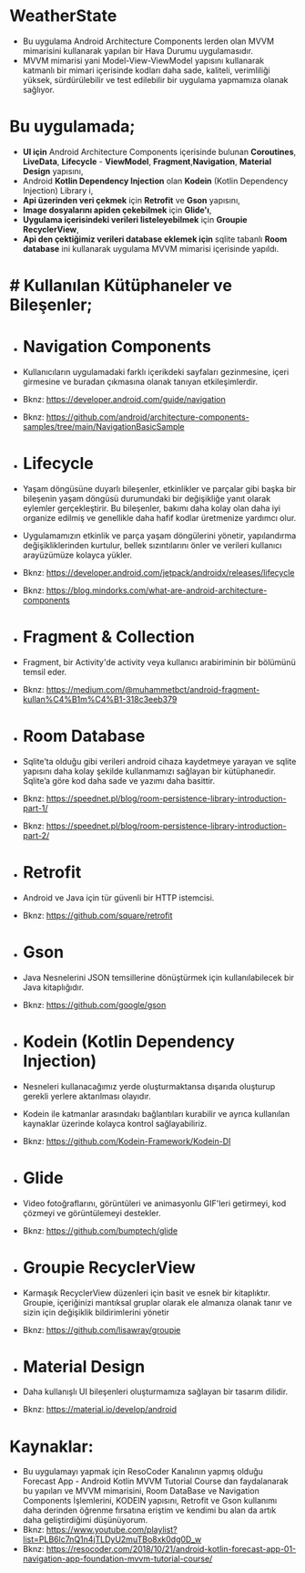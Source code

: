 # WeatherState
 
- Bu uygulama Android Architecture Components lerden olan MVVM mimarisini kullanarak yapılan bir Hava Durumu uygulamasıdır.
- MVVM mimarisi yani Model-View-ViewModel yapısını kullanarak katmanlı bir mimari içerisinde kodları daha sade, kaliteli, verimliliği yüksek, sürdürülebilir ve test edilebilir bir uygulama yapmamıza olanak sağlıyor. 

 # Bu uygulamada; 

- **UI için** Android Architecture Components içerisinde bulunan **Coroutines**, **LiveData**, **Lifecycle** - **ViewModel**, **Fragment**,**Navigation**, **Material Design** yapısını, 
- Android **Kotlin Dependency Injection** olan **Kodein** (Kotlin Dependency Injection) Library i,
- **Api üzerinden veri çekmek** için **Retrofit** ve **Gson** yapısını, 
- **Image dosyalarını apiden çekebilmek** için **Glide'ı**,
- **Uygulama içerisindeki verileri listeleyebilmek** için **Groupie RecyclerView**,
- **Api den çektiğimiz verileri database eklemek için** sqlite tabanlı **Room database** ini kullanarak uygulama MVVM mimarisi içerisinde yapıldı.

 
# # Kullanılan Kütüphaneler ve Bileşenler;

- # Navigation Components
- Kullanıcıların uygulamadaki farklı içerikdeki sayfaları gezinmesine, içeri girmesine ve buradan çıkmasına olanak tanıyan etkileşimlerdir.
- Bknz: https://developer.android.com/guide/navigation
- Bknz: https://github.com/android/architecture-components-samples/tree/main/NavigationBasicSample

- # Lifecycle
- Yaşam döngüsüne duyarlı bileşenler, etkinlikler ve parçalar gibi başka bir bileşenin yaşam döngüsü durumundaki bir değişikliğe yanıt olarak eylemler gerçekleştirir. Bu bileşenler, bakımı daha kolay olan daha iyi organize edilmiş ve genellikle daha hafif kodlar üretmenize yardımcı olur.
- Uygulamamızın etkinlik ve parça yaşam döngülerini yönetir, yapılandırma değişikliklerinden kurtulur, bellek sızıntılarını önler ve verileri kullanıcı arayüzümüze kolayca yükler.
- Bknz: https://developer.android.com/jetpack/androidx/releases/lifecycle
- Bknz: https://blog.mindorks.com/what-are-android-architecture-components

- # Fragment & Collection
- Fragment, bir Activity'de activity veya kullanıcı arabiriminin bir bölümünü temsil eder.
- Bknz: https://medium.com/@muhammetbct/android-fragment-kullan%C4%B1m%C4%B1-318c3eeb379

- # Room Database
- Sqlite’ta olduğu gibi verileri android cihaza kaydetmeye yarayan ve sqlite yapısını daha kolay şekilde kullanmamızı sağlayan bir kütüphanedir. Sqlite’a göre kod daha sade ve yazımı daha basittir.
- Bknz: https://speednet.pl/blog/room-persistence-library-introduction-part-1/ 
- Bknz: https://speednet.pl/blog/room-persistence-library-introduction-part-2/

- # Retrofit
- Android ve Java için tür güvenli bir HTTP istemcisi.
- Bknz: https://github.com/square/retrofit

- # Gson
- Java Nesnelerini JSON temsillerine dönüştürmek için kullanılabilecek bir Java kitaplığıdır.
- Bknz: https://github.com/google/gson

- # Kodein (Kotlin Dependency Injection)
- Nesneleri kullanacağımız yerde oluşturmaktansa dışarıda oluşturup gerekli yerlere aktarılması olayıdır.
- Kodein ile katmanlar arasındakı bağlantıları kurabilir ve ayrıca kullanılan kaynaklar üzerinde kolayca kontrol sağlayabiliriz.
- Bknz: https://github.com/Kodein-Framework/Kodein-DI

- # Glide
-  Video fotoğraflarını, görüntüleri ve animasyonlu GIF'leri getirmeyi, kod çözmeyi ve görüntülemeyi destekler.
- Bknz: https://github.com/bumptech/glide

- # Groupie RecyclerView
- Karmaşık RecyclerView düzenleri için basit ve esnek bir kitaplıktır. Groupie, içeriğinizi mantıksal gruplar olarak ele almanıza olanak tanır ve sizin için değişiklik bildirimlerini yönetir
- Bknz: https://github.com/lisawray/groupie

- # Material Design
- Daha kullanışlı UI bileşenleri oluşturmamıza sağlayan bir tasarım dilidir.
- Bknz: https://material.io/develop/android


# Kaynaklar:

- Bu uygulamayı yapmak için ResoCoder Kanalının yapmış olduğu  Forecast App - Android Kotlin MVVM Tutorial Course dan faydalanarak bu yapıları ve MVVM mimarisini, Room DataBase ve Navigation Components İşlemlerini, KODEIN yapısını, Retrofit ve Gson kullanımı daha derinden öğrenme fırsatına eriştim ve kendimi bu alan da artık daha geliştirdiğimi düşünüyorum. 
- Bknz: https://www.youtube.com/playlist?list=PLB6lc7nQ1n4jTLDyU2muTBo8xk0dg0D_w
- Bknz: https://resocoder.com/2018/10/21/android-kotlin-forecast-app-01-navigation-app-foundation-mvvm-tutorial-course/
